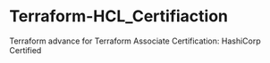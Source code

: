 # Terraform-HCL_Certifiaction
Terraform advance for Terraform Associate Certification: HashiCorp Certified
